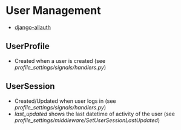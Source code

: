 # User Management

- [django-allauth](https://django-allauth.readthedocs.io/en/latest/installation.html)


## UserProfile

- Created when a user is created (see *profile_settings/signals/handlers.py*)

## UserSession

- Created/Updated when user logs in (see *profile_settings/signals/handlers.py*)
- *last_updated* shows the last datetime of activity of the user (see *profile_settings/middleware/SetUserSessionLastUpdated*)

